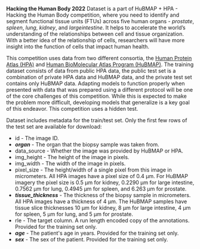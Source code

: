 **Hacking the Human Body 2022** Dataset is a part of HuBMAP + HPA - Hacking the Human Body competition, where you need to identify and segment functional tissue units (FTUs) across five human organs - *prostate*, *spleen*, *lung*, *kidney*, and *largeintestine*. It helps to accelerate the world’s understanding of the relationships between cell and tissue organization. With a better idea of the relationship of cells, researchers will have more insight into the function of cells that impact human health. 

This competition uses data from two different consortia, the [Human Protein Atlas (HPA)](https://www.proteinatlas.org/) and [Human BioMolecular Atlas Program (HuBMAP)](https://hubmapconsortium.org/). The training dataset consists of data from public HPA data, the public test set is a combination of private HPA data and HuBMAP data, and the private test set contains only HuBMAP data. Adapting models to function properly when presented with data that was prepared using a different protocol will be one of the core challenges of this competition. While this is expected to make the problem more difficult, developing models that generalize is a key goal of this endeavor. This competition uses a hidden test. 

Dataset includes metadata for the train/test set. Only the first few rows of the test set are available for download:

- id - The image ID.
- ***organ*** - The organ that the biopsy sample was taken from.
- data_source - Whether the image was provided by HuBMAP or HPA.
- img_height - The height of the image in pixels.
- img_width - The width of the image in pixels.
- pixel_size - The height/width of a single pixel from this image in micrometers. All HPA images have a pixel size of 0.4 µm. For HuBMAP imagery the pixel size is 0.5 µm for kidney, 0.2290 µm for large intestine, 0.7562 µm for lung, 0.4945 µm for spleen, and 6.263 µm for prostate.
- ***tissue_thickness*** - The thickness of the biopsy sample in micrometers. All HPA images have a thickness of 4 µm. The HuBMAP samples have tissue slice thicknesses 10 µm for kidney, 8 µm for large intestine, 4 µm for spleen, 5 µm for lung, and 5 µm for prostate.
- rle - The target column. A run length encoded copy of the annotations. Provided for the training set only.
- ***age*** - The patient's age in years. Provided for the training set only.
- ***sex*** - The sex of the patient. Provided for the training set only.
